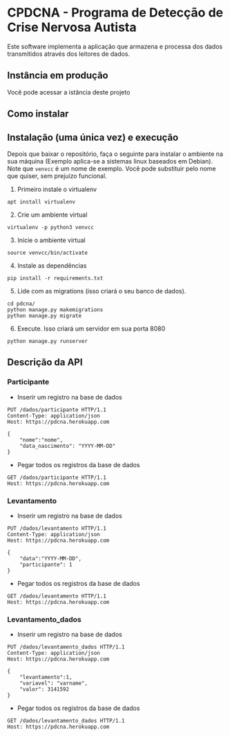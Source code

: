 # CPDCNA - Programa de Detecção de Crise Nervosa Autista

Este software implementa a aplicação que armazena e processa dos dados transmitidos através dos leitores de dados. 

## Instância em produção
Você pode acessar a istância deste projeto 

## Como instalar

## Instalação (uma única vez) e execução
Depois que baixar o repositório, faça o seguinte para instalar o ambiente na sua máquina (Exemplo aplica-se a sistemas linux baseados em Debian). Note que `venvcc` é um nome de exemplo. Você pode substituir pelo nome que quiser, sem prejuízo funcional.
 1. Primeiro instale o virtualenv
 ~~~shell
 apt install virtualenv
 ~~~
 2. Crie um ambiente virtual 
 ~~~shell
 virtualenv -p python3 venvcc
 ~~~
 3. Inicie o ambiente virtual
 ~~~shell
 source venvcc/bin/activate
 ~~~
 4. Instale as dependências
 ~~~shell
 pip install -r requirements.txt
 ~~~
 5. Lide com as migrations (isso criará o seu banco de dados).
 ~~~shell
 cd pdcna/
 python manage.py makemigrations
 python manage.py migrate
 ~~~
 6. Execute. Isso criará um servidor em sua porta 8080
 ~~~shell
 python manage.py runserver
 ~~~

## Descrição da API


### Participante

- Inserir um registro na base de dados
```http
PUT /dados/participante HTTP/1.1
Content-Type: application/json
Host: https://pdcna.herokuapp.com

{
	"nome":"nome",
	"data_nascimento": "YYYY-MM-DD"
}	
```

- Pegar todos os registros da base de dados
```http
GET /dados/participante HTTP/1.1
Host: https://pdcna.herokuapp.com
```

### Levantamento

- Inserir um registro na base de dados
```http
PUT /dados/levantamento HTTP/1.1
Content-Type: application/json
Host: https://pdcna.herokuapp.com

{
	"data":"YYYY-MM-DD",
	"participante": 1
}	
```

- Pegar todos os registros da base de dados
```http
GET /dados/levantamento HTTP/1.1
Host: https://pdcna.herokuapp.com
```

### Levantamento_dados

- Inserir um registro na base de dados
```http
PUT /dados/levantamento_dados HTTP/1.1
Content-Type: application/json
Host: https://pdcna.herokuapp.com

{
	"levantamento":1,
	"variavel": "varname",
	"valor": 3141592
}	
```

- Pegar todos os registros da base de dados
```http
GET /dados/levantamento_dados HTTP/1.1
Host: https://pdcna.herokuapp.com
```
